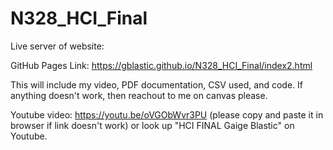 # N328_HCI_Final

Live server of website:

GitHub Pages Link: https://gblastic.github.io/N328_HCI_Final/index2.html

This will include my video, PDF documentation, CSV used, and code. If anything doesn't work, then reachout to me on canvas please.

Youtube video:
https://youtu.be/oVGObWvr3PU
(please copy and paste it in browser if link doesn't work) or look up "HCI FINAL Gaige Blastic" on Youtube.
